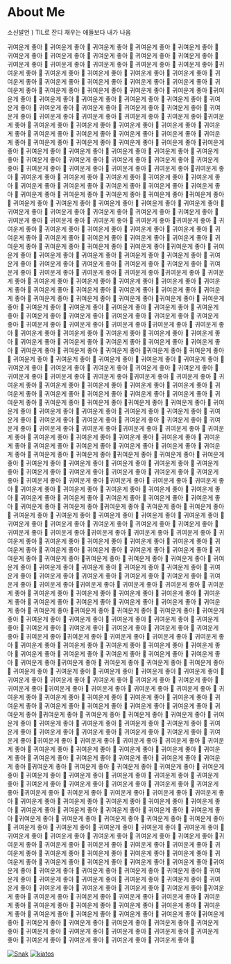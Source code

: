 # About Me

소신발언 ) TIL로 잔디 채우는 애들보다 내가 나음

귀여운게 좋아 🥰 귀여운게 좋아 🥰 귀여운게 좋아 🥰 귀여운게 좋아 🥰 귀여운게 좋아 🥰 귀여운게 좋아 🥰 귀여운게 좋아 🥰 귀여운게 좋아 🥰 귀여운게 좋아 🥰 귀여운게 좋아 🥰 귀여운게 좋아 🥰 귀여운게 좋아 🥰 귀여운게 좋아 🥰 귀여운게 좋아 🥰 귀여운게 좋아 🥰귀여운게 좋아 🥰 귀여운게 좋아 🥰 귀여운게 좋아 🥰 귀여운게 좋아 🥰 귀여운게 좋아 🥰 귀여운게 좋아 🥰 귀여운게 좋아 🥰 귀여운게 좋아 🥰 귀여운게 좋아 🥰 귀여운게 좋아 🥰 귀여운게 좋아 🥰 귀여운게 좋아 🥰 귀여운게 좋아 🥰 귀여운게 좋아 🥰 귀여운게 좋아 🥰귀여운게 좋아 🥰 귀여운게 좋아 🥰 귀여운게 좋아 🥰 귀여운게 좋아 🥰 귀여운게 좋아 🥰 귀여운게 좋아 🥰 귀여운게 좋아 🥰 귀여운게 좋아 🥰 귀여운게 좋아 🥰 귀여운게 좋아 🥰 귀여운게 좋아 🥰 귀여운게 좋아 🥰 귀여운게 좋아 🥰 귀여운게 좋아 🥰 귀여운게 좋아 🥰귀여운게 좋아 🥰 귀여운게 좋아 🥰 귀여운게 좋아 🥰 귀여운게 좋아 🥰 귀여운게 좋아 🥰 귀여운게 좋아 🥰 귀여운게 좋아 🥰 귀여운게 좋아 🥰 귀여운게 좋아 🥰 귀여운게 좋아 🥰 귀여운게 좋아 🥰 귀여운게 좋아 🥰 귀여운게 좋아 🥰 귀여운게 좋아 🥰 귀여운게 좋아 🥰귀여운게 좋아 🥰 귀여운게 좋아 🥰 귀여운게 좋아 🥰 귀여운게 좋아 🥰 귀여운게 좋아 🥰 귀여운게 좋아 🥰 귀여운게 좋아 🥰 귀여운게 좋아 🥰 귀여운게 좋아 🥰 귀여운게 좋아 🥰 귀여운게 좋아 🥰 귀여운게 좋아 🥰 귀여운게 좋아 🥰 귀여운게 좋아 🥰 귀여운게 좋아 🥰귀여운게 좋아 🥰 귀여운게 좋아 🥰 귀여운게 좋아 🥰 귀여운게 좋아 🥰 귀여운게 좋아 🥰 귀여운게 좋아 🥰 귀여운게 좋아 🥰 귀여운게 좋아 🥰 귀여운게 좋아 🥰 귀여운게 좋아 🥰 귀여운게 좋아 🥰 귀여운게 좋아 🥰 귀여운게 좋아 🥰 귀여운게 좋아 🥰 귀여운게 좋아 🥰귀여운게 좋아 🥰 귀여운게 좋아 🥰 귀여운게 좋아 🥰 귀여운게 좋아 🥰 귀여운게 좋아 🥰 귀여운게 좋아 🥰 귀여운게 좋아 🥰 귀여운게 좋아 🥰 귀여운게 좋아 🥰 귀여운게 좋아 🥰 귀여운게 좋아 🥰 귀여운게 좋아 🥰 귀여운게 좋아 🥰 귀여운게 좋아 🥰 귀여운게 좋아 🥰귀여운게 좋아 🥰 귀여운게 좋아 🥰 귀여운게 좋아 🥰 귀여운게 좋아 🥰 귀여운게 좋아 🥰 귀여운게 좋아 🥰 귀여운게 좋아 🥰 귀여운게 좋아 🥰 귀여운게 좋아 🥰 귀여운게 좋아 🥰 귀여운게 좋아 🥰 귀여운게 좋아 🥰 귀여운게 좋아 🥰 귀여운게 좋아 🥰 귀여운게 좋아 🥰귀여운게 좋아 🥰 귀여운게 좋아 🥰 귀여운게 좋아 🥰 귀여운게 좋아 🥰 귀여운게 좋아 🥰 귀여운게 좋아 🥰 귀여운게 좋아 🥰 귀여운게 좋아 🥰 귀여운게 좋아 🥰 귀여운게 좋아 🥰 귀여운게 좋아 🥰 귀여운게 좋아 🥰 귀여운게 좋아 🥰 귀여운게 좋아 🥰 귀여운게 좋아 🥰귀여운게 좋아 🥰 귀여운게 좋아 🥰 귀여운게 좋아 🥰 귀여운게 좋아 🥰 귀여운게 좋아 🥰 귀여운게 좋아 🥰 귀여운게 좋아 🥰 귀여운게 좋아 🥰 귀여운게 좋아 🥰 귀여운게 좋아 🥰 귀여운게 좋아 🥰 귀여운게 좋아 🥰 귀여운게 좋아 🥰 귀여운게 좋아 🥰 귀여운게 좋아 🥰귀여운게 좋아 🥰 귀여운게 좋아 🥰 귀여운게 좋아 🥰 귀여운게 좋아 🥰 귀여운게 좋아 🥰 귀여운게 좋아 🥰 귀여운게 좋아 🥰 귀여운게 좋아 🥰 귀여운게 좋아 🥰 귀여운게 좋아 🥰 귀여운게 좋아 🥰 귀여운게 좋아 🥰 귀여운게 좋아 🥰 귀여운게 좋아 🥰 귀여운게 좋아 🥰귀여운게 좋아 🥰 귀여운게 좋아 🥰 귀여운게 좋아 🥰 귀여운게 좋아 🥰 귀여운게 좋아 🥰 귀여운게 좋아 🥰 귀여운게 좋아 🥰 귀여운게 좋아 🥰 귀여운게 좋아 🥰 귀여운게 좋아 🥰 귀여운게 좋아 🥰 귀여운게 좋아 🥰 귀여운게 좋아 🥰 귀여운게 좋아 🥰 귀여운게 좋아 🥰귀여운게 좋아 🥰 귀여운게 좋아 🥰 귀여운게 좋아 🥰 귀여운게 좋아 🥰 귀여운게 좋아 🥰 귀여운게 좋아 🥰 귀여운게 좋아 🥰 귀여운게 좋아 🥰 귀여운게 좋아 🥰 귀여운게 좋아 🥰 귀여운게 좋아 🥰 귀여운게 좋아 🥰 귀여운게 좋아 🥰 귀여운게 좋아 🥰 귀여운게 좋아 🥰귀여운게 좋아 🥰 귀여운게 좋아 🥰 귀여운게 좋아 🥰 귀여운게 좋아 🥰 귀여운게 좋아 🥰 귀여운게 좋아 🥰 귀여운게 좋아 🥰 귀여운게 좋아 🥰 귀여운게 좋아 🥰 귀여운게 좋아 🥰 귀여운게 좋아 🥰 귀여운게 좋아 🥰 귀여운게 좋아 🥰 귀여운게 좋아 🥰 귀여운게 좋아 🥰귀여운게 좋아 🥰 귀여운게 좋아 🥰 귀여운게 좋아 🥰 귀여운게 좋아 🥰 귀여운게 좋아 🥰 귀여운게 좋아 🥰 귀여운게 좋아 🥰 귀여운게 좋아 🥰 귀여운게 좋아 🥰 귀여운게 좋아 🥰 귀여운게 좋아 🥰 귀여운게 좋아 🥰 귀여운게 좋아 🥰 귀여운게 좋아 🥰 귀여운게 좋아 🥰귀여운게 좋아 🥰 귀여운게 좋아 🥰 귀여운게 좋아 🥰 귀여운게 좋아 🥰 귀여운게 좋아 🥰 귀여운게 좋아 🥰 귀여운게 좋아 🥰 귀여운게 좋아 🥰 귀여운게 좋아 🥰 귀여운게 좋아 🥰 귀여운게 좋아 🥰 귀여운게 좋아 🥰 귀여운게 좋아 🥰 귀여운게 좋아 🥰 귀여운게 좋아 🥰귀여운게 좋아 🥰 귀여운게 좋아 🥰 귀여운게 좋아 🥰 귀여운게 좋아 🥰 귀여운게 좋아 🥰 귀여운게 좋아 🥰 귀여운게 좋아 🥰 귀여운게 좋아 🥰 귀여운게 좋아 🥰 귀여운게 좋아 🥰 귀여운게 좋아 🥰 귀여운게 좋아 🥰 귀여운게 좋아 🥰 귀여운게 좋아 🥰 귀여운게 좋아 🥰귀여운게 좋아 🥰 귀여운게 좋아 🥰 귀여운게 좋아 🥰 귀여운게 좋아 🥰 귀여운게 좋아 🥰 귀여운게 좋아 🥰 귀여운게 좋아 🥰 귀여운게 좋아 🥰 귀여운게 좋아 🥰 귀여운게 좋아 🥰 귀여운게 좋아 🥰 귀여운게 좋아 🥰 귀여운게 좋아 🥰 귀여운게 좋아 🥰 귀여운게 좋아 🥰귀여운게 좋아 🥰 귀여운게 좋아 🥰 귀여운게 좋아 🥰 귀여운게 좋아 🥰 귀여운게 좋아 🥰 귀여운게 좋아 🥰 귀여운게 좋아 🥰 귀여운게 좋아 🥰 귀여운게 좋아 🥰 귀여운게 좋아 🥰 귀여운게 좋아 🥰 귀여운게 좋아 🥰 귀여운게 좋아 🥰 귀여운게 좋아 🥰 귀여운게 좋아 🥰귀여운게 좋아 🥰 귀여운게 좋아 🥰 귀여운게 좋아 🥰 귀여운게 좋아 🥰 귀여운게 좋아 🥰 귀여운게 좋아 🥰 귀여운게 좋아 🥰 귀여운게 좋아 🥰 귀여운게 좋아 🥰 귀여운게 좋아 🥰 귀여운게 좋아 🥰 귀여운게 좋아 🥰 귀여운게 좋아 🥰 귀여운게 좋아 🥰 귀여운게 좋아 🥰귀여운게 좋아 🥰 귀여운게 좋아 🥰 귀여운게 좋아 🥰 귀여운게 좋아 🥰 귀여운게 좋아 🥰 귀여운게 좋아 🥰 귀여운게 좋아 🥰 귀여운게 좋아 🥰 귀여운게 좋아 🥰 귀여운게 좋아 🥰 귀여운게 좋아 🥰 귀여운게 좋아 🥰 귀여운게 좋아 🥰 귀여운게 좋아 🥰 귀여운게 좋아 🥰귀여운게 좋아 🥰 귀여운게 좋아 🥰 귀여운게 좋아 🥰 귀여운게 좋아 🥰 귀여운게 좋아 🥰 귀여운게 좋아 🥰 귀여운게 좋아 🥰 귀여운게 좋아 🥰 귀여운게 좋아 🥰 귀여운게 좋아 🥰 귀여운게 좋아 🥰 귀여운게 좋아 🥰 귀여운게 좋아 🥰 귀여운게 좋아 🥰 귀여운게 좋아 🥰귀여운게 좋아 🥰 귀여운게 좋아 🥰 귀여운게 좋아 🥰 귀여운게 좋아 🥰 귀여운게 좋아 🥰 귀여운게 좋아 🥰 귀여운게 좋아 🥰 귀여운게 좋아 🥰 귀여운게 좋아 🥰 귀여운게 좋아 🥰 귀여운게 좋아 🥰 귀여운게 좋아 🥰 귀여운게 좋아 🥰 귀여운게 좋아 🥰 귀여운게 좋아 🥰귀여운게 좋아 🥰 귀여운게 좋아 🥰 귀여운게 좋아 🥰 귀여운게 좋아 🥰 귀여운게 좋아 🥰 귀여운게 좋아 🥰 귀여운게 좋아 🥰 귀여운게 좋아 🥰 귀여운게 좋아 🥰 귀여운게 좋아 🥰 귀여운게 좋아 🥰 귀여운게 좋아 🥰 귀여운게 좋아 🥰 귀여운게 좋아 🥰 귀여운게 좋아 🥰귀여운게 좋아 🥰 귀여운게 좋아 🥰 귀여운게 좋아 🥰 귀여운게 좋아 🥰 귀여운게 좋아 🥰 귀여운게 좋아 🥰 귀여운게 좋아 🥰 귀여운게 좋아 🥰 귀여운게 좋아 🥰 귀여운게 좋아 🥰 귀여운게 좋아 🥰 귀여운게 좋아 🥰 귀여운게 좋아 🥰 귀여운게 좋아 🥰 귀여운게 좋아 🥰귀여운게 좋아 🥰 귀여운게 좋아 🥰 귀여운게 좋아 🥰 귀여운게 좋아 🥰 귀여운게 좋아 🥰 귀여운게 좋아 🥰 귀여운게 좋아 🥰 귀여운게 좋아 🥰 귀여운게 좋아 🥰 귀여운게 좋아 🥰 귀여운게 좋아 🥰 귀여운게 좋아 🥰 귀여운게 좋아 🥰 귀여운게 좋아 🥰 귀여운게 좋아 🥰귀여운게 좋아 🥰 귀여운게 좋아 🥰 귀여운게 좋아 🥰 귀여운게 좋아 🥰 귀여운게 좋아 🥰 귀여운게 좋아 🥰 귀여운게 좋아 🥰 귀여운게 좋아 🥰 귀여운게 좋아 🥰 귀여운게 좋아 🥰 귀여운게 좋아 🥰 귀여운게 좋아 🥰 귀여운게 좋아 🥰 귀여운게 좋아 🥰 귀여운게 좋아 🥰귀여운게 좋아 🥰 귀여운게 좋아 🥰 귀여운게 좋아 🥰 귀여운게 좋아 🥰 귀여운게 좋아 🥰 귀여운게 좋아 🥰 귀여운게 좋아 🥰 귀여운게 좋아 🥰 귀여운게 좋아 🥰 귀여운게 좋아 🥰 귀여운게 좋아 🥰 귀여운게 좋아 🥰 귀여운게 좋아 🥰 귀여운게 좋아 🥰 귀여운게 좋아 🥰귀여운게 좋아 🥰 귀여운게 좋아 🥰 귀여운게 좋아 🥰 귀여운게 좋아 🥰 귀여운게 좋아 🥰 귀여운게 좋아 🥰 귀여운게 좋아 🥰 귀여운게 좋아 🥰 귀여운게 좋아 🥰 귀여운게 좋아 🥰 귀여운게 좋아 🥰 귀여운게 좋아 🥰 귀여운게 좋아 🥰 귀여운게 좋아 🥰 귀여운게 좋아 🥰귀여운게 좋아 🥰 귀여운게 좋아 🥰 귀여운게 좋아 🥰 귀여운게 좋아 🥰 귀여운게 좋아 🥰 귀여운게 좋아 🥰 귀여운게 좋아 🥰 귀여운게 좋아 🥰 귀여운게 좋아 🥰 귀여운게 좋아 🥰 귀여운게 좋아 🥰 귀여운게 좋아 🥰 귀여운게 좋아 🥰 귀여운게 좋아 🥰 귀여운게 좋아 🥰귀여운게 좋아 🥰 귀여운게 좋아 🥰 귀여운게 좋아 🥰 귀여운게 좋아 🥰 귀여운게 좋아 🥰 귀여운게 좋아 🥰 귀여운게 좋아 🥰 귀여운게 좋아 🥰 귀여운게 좋아 🥰 귀여운게 좋아 🥰 귀여운게 좋아 🥰 귀여운게 좋아 🥰 귀여운게 좋아 🥰 귀여운게 좋아 🥰 귀여운게 좋아 🥰귀여운게 좋아 🥰 귀여운게 좋아 🥰 귀여운게 좋아 🥰 귀여운게 좋아 🥰 귀여운게 좋아 🥰 귀여운게 좋아 🥰 귀여운게 좋아 🥰 귀여운게 좋아 🥰 귀여운게 좋아 🥰 귀여운게 좋아 🥰 귀여운게 좋아 🥰 귀여운게 좋아 🥰 귀여운게 좋아 🥰 귀여운게 좋아 🥰 귀여운게 좋아 🥰귀여운게 좋아 🥰 귀여운게 좋아 🥰 귀여운게 좋아 🥰 귀여운게 좋아 🥰 귀여운게 좋아 🥰 귀여운게 좋아 🥰 귀여운게 좋아 🥰 귀여운게 좋아 🥰 귀여운게 좋아 🥰 귀여운게 좋아 🥰 귀여운게 좋아 🥰 귀여운게 좋아 🥰 귀여운게 좋아 🥰 귀여운게 좋아 🥰 귀여운게 좋아 🥰귀여운게 좋아 🥰 귀여운게 좋아 🥰 귀여운게 좋아 🥰 귀여운게 좋아 🥰 귀여운게 좋아 🥰 귀여운게 좋아 🥰 귀여운게 좋아 🥰 귀여운게 좋아 🥰 귀여운게 좋아 🥰 귀여운게 좋아 🥰 귀여운게 좋아 🥰 귀여운게 좋아 🥰 귀여운게 좋아 🥰 귀여운게 좋아 🥰 귀여운게 좋아 🥰귀여운게 좋아 🥰 귀여운게 좋아 🥰 귀여운게 좋아 🥰 귀여운게 좋아 🥰 귀여운게 좋아 🥰 귀여운게 좋아 🥰 귀여운게 좋아 🥰 귀여운게 좋아 🥰 귀여운게 좋아 🥰 귀여운게 좋아 🥰 귀여운게 좋아 🥰 귀여운게 좋아 🥰 귀여운게 좋아 🥰 귀여운게 좋아 🥰 귀여운게 좋아 🥰

[![Snak](https://github.com/pH-513/pH-513/assets/133370084/c6bed51f-925e-4f2c-805a-69992900292f)](https://choylab.com/Snak)
[![kiatos](https://github.com/pH-513/pH-513/assets/133370084/7ba14f53-9247-4e2b-8b61-e1a8a818ca54)](https://choylab.com/Kiatos)
